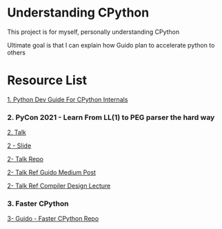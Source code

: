 # Understanding CPython

This project is for myself, personally understanding CPython

Ultimate goal is that I can explain how Guido plan to accelerate python to others

# Resource List

[1. Python Dev Guide For CPython Internals](https://devguide.python.org/exploring/)


### 2. PyCon 2021 - Learn From LL(1) to PEG parser the hard way

[2. Talk](https://tw.pycon.org/2021/zh-hant/conference/talk/199)

[2 - Slide](https://www.slideshare.net/ssuser2cbb78/learn-from-ll1-to-peg-parser-the-hard-way-249883112)

[2- Talk Repo](https://github.com/note35/Parser-Learning)

[2- Talk Ref Guido Medium Post](https://medium.com/@gvanrossum_83706/peg-parsing-series-de5d41b2ed60)

[2- Talk Ref Compiler Design Lecture](https://www.youtube.com/watch?v=Qkwj65l_96I&list=PLEbnTDJUr_IcPtUXFy2b1sGRPsLFMghhS&ab_channel=Uncode-GATEComputerScience)

### 3. Faster CPython

[3- Guido - Faster CPython Repo](https://github.com/markshannon/faster-cpython)